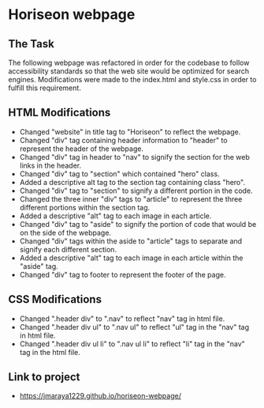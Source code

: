 # Horiseon webpage

## The Task
The following webpage was refactored in order for the codebase to follow accessibility standards so that the web site would be optimized for search engines. Modifications were made to the index.html and style.css in order to fulfill this requirement. 


## HTML Modifications
* Changed "website" in title tag to "Horiseon" to reflect the webpage.
* Changed "div" tag containing header information to "header" to represent the header of the webpage.
* Changed "div" tag in header to "nav" to signify the section for the web links in the header.
* Changed "div" tag to "section" which contained "hero" class.
* Added a descriptive alt tag to the section tag containing class "hero".
* Changed "div" tag to "section" to signify a different portion in the code.
* Changed the three inner "div" tags to "article" to represent the three different portions within the section tag.
* Added a descriptive "alt" tag to each image in each article.
* Changed "div" tag to "aside" to signify the portion of code that would be on the side of the webpage. 
* Changed "div" tags within the aside to "article" tags to separate and signify each different section. 
* Added a descriptive "alt" tag to each image in each article within the "aside" tag.
* Changed "div" tag to footer to represent the footer of the page.

## CSS Modifications
* Changed ".header div" to ".nav" to reflect "nav" tag in html file. 
* Changed ".header div ul" to ".nav ul" to reflect "ul" tag in the "nav" tag in html file. 
* Changed ".header div ul li" to ".nav ul li" to reflect "li" tag in the "nav" tag in the html file. 



## Link to project
* https://jmaraya1229.github.io/horiseon-webpage/